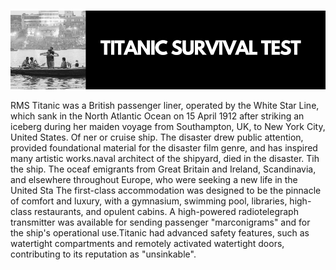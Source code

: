 #
![](https://github.com/thisishusseinali/titanic-survival-prediction/blob/main/header.png)

RMS Titanic was a British passenger liner, operated by the White Star Line, which sank in the North Atlantic Ocean on 15 April 1912 after striking an iceberg during her maiden voyage from Southampton, UK, to New York City, United States. 
Of ner or cruise ship. The disaster drew public attention, provided foundational material for the disaster film genre, and has inspired many artistic works.naval architect of the shipyard, died in the disaster.
Tih the ship. The oceaf emigrants from Great Britain and Ireland, Scandinavia, and elsewhere throughout Europe, who were seeking a new life in the United Sta
The first-class accommodation was designed to be the pinnacle of comfort and luxury, with a gymnasium, swimming pool, libraries, high-class restaurants, and opulent cabins. A high-powered radiotelegraph transmitter was available for sending passenger "marconigrams" and for the ship's operational use.Titanic had advanced safety features, such as watertight compartments and remotely activated watertight doors, contributing to its reputation as "unsinkable".
